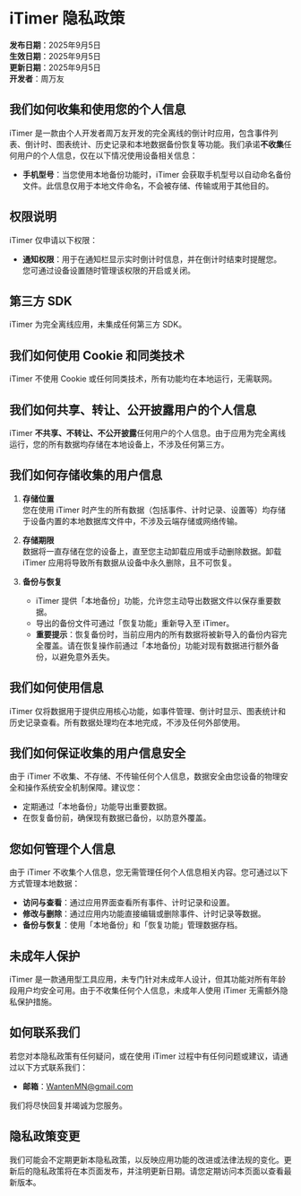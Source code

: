 # iTimer 隐私政策

**发布日期**：2025年9月5日  
**生效日期**：2025年9月5日  
**更新日期**：2025年9月5日  
**开发者**：周万友

## 我们如何收集和使用您的个人信息

iTimer 是一款由个人开发者周万友开发的完全离线的倒计时应用，包含事件列表、倒计时、图表统计、历史记录和本地数据备份恢复等功能。我们承诺**不收集**任何用户的个人信息，仅在以下情况使用设备相关信息：

- **手机型号**：当您使用本地备份功能时，iTimer 会获取手机型号以自动命名备份文件。此信息仅用于本地文件命名，不会被存储、传输或用于其他目的。

## 权限说明

iTimer 仅申请以下权限：  

- **通知权限**：用于在通知栏显示实时倒计时信息，并在倒计时结束时提醒您。  
您可通过设备设置随时管理该权限的开启或关闭。

## 第三方 SDK

iTimer 为完全离线应用，未集成任何第三方 SDK。

## 我们如何使用 Cookie 和同类技术

iTimer 不使用 Cookie 或任何同类技术，所有功能均在本地运行，无需联网。

## 我们如何共享、转让、公开披露用户的个人信息

iTimer **不共享、不转让、不公开披露**任何用户的个人信息。由于应用为完全离线运行，您的所有数据均存储在本地设备上，不涉及任何第三方。

## 我们如何存储收集的用户信息

1. **存储位置**  
   您在使用 iTimer 时产生的所有数据（包括事件、计时记录、设置等）均存储于设备内置的本地数据库文件中，不涉及云端存储或网络传输。

2. **存储期限**  
   数据将一直存储在您的设备上，直至您主动卸载应用或手动删除数据。卸载 iTimer 应用将导致所有数据从设备中永久删除，且不可恢复。

3. **备份与恢复**  
   - iTimer 提供「本地备份」功能，允许您主动导出数据文件以保存重要数据。  
   - 导出的备份文件可通过「恢复功能」重新导入至 iTimer。  
   - **重要提示**：恢复备份时，当前应用内的所有数据将被新导入的备份内容完全覆盖。请在恢复操作前通过「本地备份」功能对现有数据进行额外备份，以避免意外丢失。

## 我们如何使用信息

iTimer 仅将数据用于提供应用核心功能，如事件管理、倒计时显示、图表统计和历史记录查看。所有数据处理均在本地完成，不涉及任何外部使用。

## 我们如何保证收集的用户信息安全

由于 iTimer 不收集、不存储、不传输任何个人信息，数据安全由您设备的物理安全和操作系统安全机制保障。建议您：

- 定期通过「本地备份」功能导出重要数据。  
- 在恢复备份前，确保现有数据已备份，以防意外覆盖。

## 您如何管理个人信息

由于 iTimer 不收集个人信息，您无需管理任何个人信息相关内容。您可通过以下方式管理本地数据：

- **访问与查看**：通过应用界面查看所有事件、计时记录和设置。  
- **修改与删除**：通过应用内功能直接编辑或删除事件、计时记录等数据。  
- **备份与恢复**：使用「本地备份」和「恢复功能」管理数据存档。

## 未成年人保护

iTimer 是一款通用型工具应用，未专门针对未成年人设计，但其功能对所有年龄段用户均安全可用。由于不收集任何个人信息，未成年人使用 iTimer 无需额外隐私保护措施。

## 如何联系我们

若您对本隐私政策有任何疑问，或在使用 iTimer 过程中有任何问题或建议，请通过以下方式联系我们：  
- **邮箱**：WantenMN@gmail.com  

我们将尽快回复并竭诚为您服务。

## 隐私政策变更

我们可能会不定期更新本隐私政策，以反映应用功能的改进或法律法规的变化。更新后的隐私政策将在本页面发布，并注明更新日期。请您定期访问本页面以查看最新版本。

